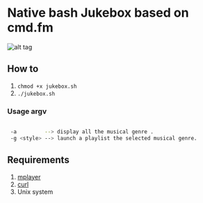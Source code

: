 # Native bash Jukebox based on cmd.fm

![alt tag](https://raw.github.com/llaine/cmdfm/master/img.png)

## How to 

1. `chmod +x jukebox.sh`
2. `./jukebox.sh`


### Usage argv
```bash

 -a         --> display all the musical genre .
 -g <style> --> launch a playlist the selected musical genre.

```


## Requirements

1. [mplayer](http://doc.ubuntu-fr.org/mplayer)
2. [curl](http://curl.haxx.se/)
3. Unix system
